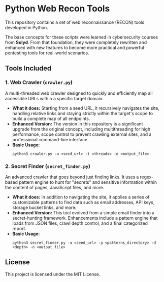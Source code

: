 # Python Web Recon Tools

This repository contains a set of web reconnaissance (RECON) tools developed in Python.

The base concepts for these scripts were learned in cybersecurity courses from **Solyd**. From that foundation, they were completely rewritten and enhanced with new features to become more practical and powerful pentesting tools for real-world scenarios.

## Tools Included

### 1. Web Crawler (`crawler.py`)

A multi-threaded web crawler designed to quickly and efficiently map all accessible URLs within a specific target domain.

* **What it does:** Starting from a seed URL, it recursively navigates the site, handling relative links and staying strictly within the target's scope to build a complete map of all endpoints.
* **Enhanced Version:** The version in this repository is a significant upgrade from the original concept, including multithreading for high performance, scope control to prevent crawling external sites, and a professional command-line interface.
* **Basic Usage:**
    ```
    python3 crawler.py -u <seed_url> -t <threads> -o <output_file>
    ```

### 2. Secret Finder (`secret_finder.py`)

An advanced crawler that goes beyond just finding links. It uses a regex-based pattern engine to hunt for "secrets" and sensitive information within the content of pages, JavaScript files, and more.

* **What it does:** In addition to navigating the site, it applies a series of customizable patterns to find data such as email addresses, API keys, storage bucket links, and more.
* **Enhanced Version:** This tool evolved from a simple email finder into a secret-hunting framework. Enhancements include a pattern engine that loads from JSON files, crawl depth control, and a final categorized report.
* **Basic Usage:**
    ```
    python3 secret_finder.py -u <seed_url> -p <patterns_directory> -d <depth> -o <output_file>
    ```

## License

This project is licensed under the MIT License.
